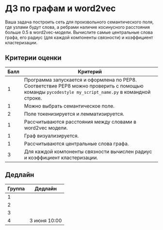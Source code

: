 # ДЗ по графам и word2vec

Ваша задача построить сеть для произвольного семантического поля, где узлами будут слова, а ребрами наличие косинусного расстояния больше 0.5 в word2vec-модели. Вычислите самые центральные слова графа, его радиус (для каждой компоненты связности) и коэффициент кластеризации.

## Критерии оценки

|Балл|Критерий|
|----|--------|
|1|Программа запускается и оформлена по PEP8. Соответствие PEP8 можно проверить с помощью команды `pycodestyle my_script_name.py` в командной строке.|
|1|Можно выбрать семантическое поле.|
|2|Поле токенизируется и лемматизируется.|
|1|Рассчитываются расстояния между словами в word2vec модели.|
|1|Граф визуализируется.|
|1|Рассчитываются центральные слова графа.|
|3|Для каждой компоненты связности вычислен радиус и коэффициент кластеризации.|


## Дедлайн

|Группа|Дедлайн|
|----|--------|
|1||
|2||
|3||
|4|3 июня 10:00|
